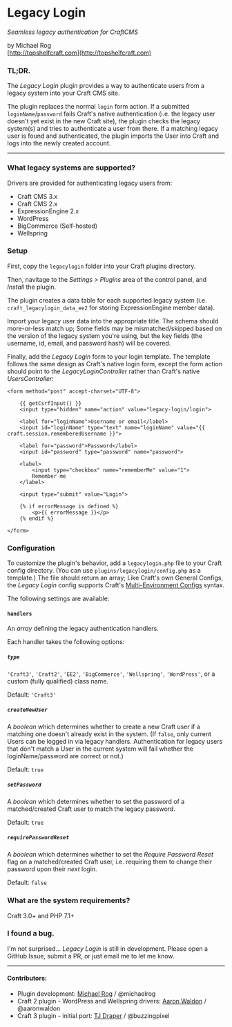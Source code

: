 # Legacy Login

_Seamless legacy authentication for CraftCMS_

by Michael Rog  
[http://topshelfcraft.com](http://topshelfcraft.com)



### TL;DR.

The _Legacy Login_ plugin provides a way to authenticate users from a legacy system into your Craft CMS site.

The plugin replaces the normal `login` form action. If a submitted `loginName`/`password` fails Craft's native authentication (i.e. the legacy user doesn't yet exist in the new Craft site), the plugin checks the legacy system(s) and tries to authenticate a user from there. If a matching legacy user is found and authenticated, the plugin imports the User into Craft and logs into the newly created account.

* * *



### What legacy systems are supported?

Drivers are provided for authenticating legacy users from:

- Craft CMS 3.x
- Craft CMS 2.x
- ExpressionEngine 2.x
- WordPress
- BigCommerce (Self-hosted)
- Wellspring


### Setup

First, copy the `legacylogin` folder into your Craft plugins directory.

Then, navitage to the _Settings > Plugins_ area of the control panel, and _Install_ the plugin.

The plugin creates a data table for each supported legacy system (i.e. `craft_legacylogin_data_ee2` for storing ExpressionEngine member data).

Import your legacy user data into the appropriate title. The schema should more-or-less match up; Some fields may be mismatched/skipped based on the version of the legacy system you're using, but the key fields (the username, id, email, and password hash) will be covered.

Finally, add the _Legacy Login_ form to your login template. The template follows the same design as Craft's native login form, except the form action should point to the _LegacyLoginController_ rather than Craft's native _UsersController_:

```twig
<form method="post" accept-charset="UTF-8">

	{{ getCsrfInput() }}
	<input type="hidden" name="action" value="legacy-login/login">

	<label for="loginName">Username or email</label>
	<input id="loginName" type="text" name="loginName" value="{{ craft.session.rememberedUsername }}">

	<label for="password">Password</label>
	<input id="password" type="password" name="password">

	<label>
		<input type="checkbox" name="rememberMe" value="1">
		Remember me
	</label>

	<input type="submit" value="Login">

	{% if errorMessage is defined %}
		<p>{{ errorMessage }}</p>
	{% endif %}
	
</form>
```


### Configuration

To customize the plugin's behavior, add a `legacylogin.php` file to your Craft config directory. (You can use `plugins/legacylogin/config.php` as a template.) The file should return an array; Like Craft's own General Configs, the _Legacy Login_ config supports Craft's [Multi-Environment Configs](https://craftcms.com/docs/multi-environment-configs) syntax.

The following settings are available:

#### `handlers`

An _array_ defining the legacy authentication handlers.
 
Each handler takes the following options:
 
##### `type`

`'Craft3'`, `'Craft2'`, `'EE2'`, `'BigCommerce'`, `'Wellspring'`, `'WordPress'`, or a custom (fully qualified) class name.

Default: `'Craft3'`

##### `createNewUser`

A _boolean_ which determines whether to create a new Craft user if a matching one doesn't already exist in the system. (If `false`, only current Users can be logged in via legacy handlers. Authentication for legacy users that don't match a User in the current system will fail whether the loginName/password are correct or not.)

Default: `true`

##### `setPassword`

A _boolean_ which determines whether to set the password of a matched/created Craft user to match the legacy password.

Default: `true`

##### `requirePasswordReset`

A _boolean_ which determines whether to set the _Require Password Reset_ flag on a matched/created Craft user, i.e. requiring them to change their password upon their _next_ login.

Default: `false`



### What are the system requirements?

Craft 3.0+ and PHP 7.1+



### I found a bug.

I'm not surprised... _Legacy Login_ is still in development. Please open a GitHub Issue, submit a PR, or just email me to let me know.



* * *

#### Contributors:

  - Plugin development: [Michael Rog](http://michaelrog.com) / @michaelrog
  - Craft 2 plugin - WordPress and Wellspring drivers: [Aaron Waldon](https://www.causingeffect.com) / @aaronwaldon
  - Craft 3 plugin - initial port: [TJ Draper](https://buzzingpixel.com/) / @buzzingpixel
